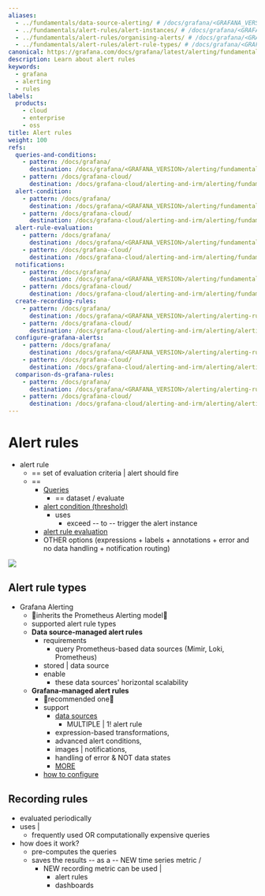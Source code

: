 ```yaml
---
aliases:
  - ../fundamentals/data-source-alerting/ # /docs/grafana/<GRAFANA_VERSION>/alerting/fundamentals/data-source-alerting/
  - ../fundamentals/alert-rules/alert-instances/ # /docs/grafana/<GRAFANA_VERSION>/alerting/fundamentals/alert-rules/alert-instances/
  - ../fundamentals/alert-rules/organising-alerts/ # /docs/grafana/<GRAFANA_VERSION>/alerting/fundamentals/alert-rules/organising-alerts/
  - ../fundamentals/alert-rules/alert-rule-types/ # /docs/grafana/<GRAFANA_VERSION>/alerting/fundamentals/alert-rules/alert-rule-types/
canonical: https://grafana.com/docs/grafana/latest/alerting/fundamentals/alert-rules/
description: Learn about alert rules
keywords:
  - grafana
  - alerting
  - rules
labels:
  products:
    - cloud
    - enterprise
    - oss
title: Alert rules
weight: 100
refs:
  queries-and-conditions:
    - pattern: /docs/grafana/
      destination: /docs/grafana/<GRAFANA_VERSION>/alerting/fundamentals/alert-rules/queries-conditions/#data-source-queries
    - pattern: /docs/grafana-cloud/
      destination: /docs/grafana-cloud/alerting-and-irm/alerting/fundamentals/alert-rules/queries-conditions/#data-source-queries
  alert-condition:
    - pattern: /docs/grafana/
      destination: /docs/grafana/<GRAFANA_VERSION>/alerting/fundamentals/alert-rules/queries-conditions/#alert-condition
    - pattern: /docs/grafana-cloud/
      destination: /docs/grafana-cloud/alerting-and-irm/alerting/fundamentals/alert-rules/queries-conditions/#alert-condition
  alert-rule-evaluation:
    - pattern: /docs/grafana/
      destination: /docs/grafana/<GRAFANA_VERSION>/alerting/fundamentals/alert-rules/rule-evaluation/
    - pattern: /docs/grafana-cloud/
      destination: /docs/grafana-cloud/alerting-and-irm/alerting/fundamentals/alert-rules/rule-evaluation/
  notifications:
    - pattern: /docs/grafana/
      destination: /docs/grafana/<GRAFANA_VERSION>/alerting/fundamentals/notifications/
    - pattern: /docs/grafana-cloud/
      destination: /docs/grafana-cloud/alerting-and-irm/alerting/fundamentals/notifications/
  create-recording-rules:
    - pattern: /docs/grafana/
      destination: /docs/grafana/<GRAFANA_VERSION>/alerting/alerting-rules/create-recording-rules/
    - pattern: /docs/grafana-cloud/
      destination: /docs/grafana-cloud/alerting-and-irm/alerting/alerting-rules/create-recording-rules/
  configure-grafana-alerts:
    - pattern: /docs/grafana/
      destination: /docs/grafana/<GRAFANA_VERSION>/alerting/alerting-rules/create-grafana-managed-rule/
    - pattern: /docs/grafana-cloud/
      destination: /docs/grafana-cloud/alerting-and-irm/alerting/alerting-rules/create-grafana-managed-rule/
  comparison-ds-grafana-rules:
    - pattern: /docs/grafana/
      destination: /docs/grafana/<GRAFANA_VERSION>/alerting/alerting-rules/create-data-source-managed-rule/#comparison-with-grafana-managed-rules
    - pattern: /docs/grafana-cloud/
      destination: /docs/grafana-cloud/alerting-and-irm/alerting/alerting-rules/create-data-source-managed-rule/#comparison-with-grafana-managed-rules
---
```


# Alert rules

* alert rule
  * == set of evaluation criteria | alert should fire
  * == 
    * [Queries](ref:queries-and-conditions)
      * == dataset / evaluate
    * [alert condition (threshold)](ref:alert-condition)
      * uses
        * exceed -- to -- trigger the alert instance
    * [alert rule evaluation](ref:alert-rule-evaluation)
    * OTHER options (expressions + labels + annotations + error and no data handling + notification routing)

![](/grafana/media/docs/alerting/alerting-query-conditions-default-options.png)

## Alert rule types

* Grafana Alerting
  * 👀inherits the Prometheus Alerting model👀
  * supported alert rule types
  - **Data source-managed alert rules**
    - requirements
      - query Prometheus-based data sources (Mimir, Loki, Prometheus)
    - stored | data source
    - enable
      - these data sources' horizontal scalability 
  - **Grafana-managed alert rules**
    - 👀recommended one👀
    - support
      - [data sources](/grafana/plugins/data-source-plugins/?features=alerting)
        - MULTIPLE | 1! alert rule
      - expression-based transformations,
      - advanced alert conditions,
      - images | notifications,
      - handling of error & NOT data states
      - [MORE](ref:comparison-ds-grafana-rules)
    - [how to configure](ref:configure-grafana-alerts)

## Recording rules

* evaluated periodically
* uses |
  * frequently used OR computationally expensive queries
* how does it work?
  * pre-computes the queries
  * saves the results -- as a -- NEW time series metric /
    * NEW recording metric can be used | 
      * alert rules
      * dashboards
